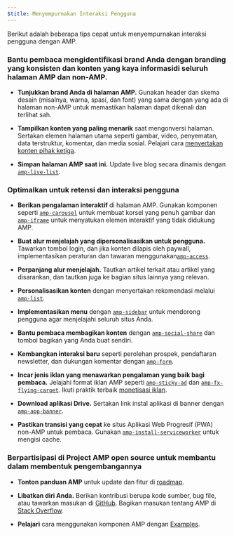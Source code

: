 ```yaml
---
$title: Menyempurnakan Interaksi Pengguna
---
```


Berikut adalah beberapa tips cepat untuk menyempurnakan interaksi pengguna dengan AMP.

### Bantu pembaca mengidentifikasi brand Anda dengan branding yang konsisten dan konten yang kaya informasidi seluruh halaman AMP dan non-AMP.

- **Tunjukkan brand Anda di halaman AMP.** Gunakan header dan skema desain (misalnya, warna, spasi, dan font)
yang sama dengan yang ada di halaman non-AMP untuk memastikan halaman dapat dikenali dan terlihat sah.

- **Tampilkan konten yang paling menarik** saat mengonversi halaman. Sertakan elemen halaman utama seperti
gambar, video, penyematan, data terstruktur, komentar, dan media sosial. Pelajari cara
[menyertakan konten pihak ketiga](../../../documentation/guides-and-tutorials/develop/media_iframes_3p/third_party_components.md).

- **Simpan halaman AMP saat ini.** Update live blog secara dinamis dengan [`amp-live-list`](../../../documentation/components/reference/amp-live-list.md).

### Optimalkan untuk retensi dan interaksi pengguna

- **Berikan pengalaman interaktif** di halaman AMP. Gunakan komponen seperti [`amp-carousel`](../../../documentation/components/reference/amp-carousel.md) untuk membuat korsel yang penuh gambar
dan [`amp-iframe`](../../../documentation/components/reference/amp-iframe.md) untuk menyatukan
elemen interaktif yang tidak didukung AMP.

- **Buat alur menjelajah yang dipersonalisasikan untuk pengguna.** Tawarkan tombol login, dan jika konten
dilapis oleh paywall, implementasikan peraturan dan tawaran menggunakan[`amp-access`](../../../documentation/components/reference/amp-access.md).

- **Perpanjang alur menjelajah.** Tautkan artikel terkait atau artikel yang disarankan, dan tautkan juga ke
bagian situs lainnya yang relevan.

- **Personalisasikan konten** dengan menyertakan rekomendasi melalui [`amp-list`](../../../documentation/components/reference/amp-list.md).

- **Implementasikan menu** dengan [`amp-sidebar`](../../../documentation/components/reference/amp-sidebar.md) untuk mendorong pengguna agar menjelajahi seluruh situs Anda.

- **Bantu pembaca membagikan konten** dengan [`amp-social-share`](../../../documentation/components/reference/amp-social-share.md) dan tombol bagikan yang Anda buat sendiri.

- **Kembangkan interaksi baru** seperti perolehan prospek, pendaftaran newsletter, dan dukungan komentar
dengan [`amp-form`](../../../documentation/components/reference/amp-form.md).

- **Incar jenis iklan yang menawarkan pengalaman yang baik bagi pembaca.** Jelajahi format iklan AMP seperti
[`amp-sticky-ad`](../../../documentation/components/reference/amp-sticky-ad.md) dan
[`amp-fx-flying-carpet`](../../../documentation/components/reference/amp-fx-flying-carpet.md).
Ikuti praktik terbaik [monetisasi iklan](../../../documentation/guides-and-tutorials/develop/monetization/index.md).

- **Download aplikasi Drive.** Sertakan link instal aplikasi di banner dengan [`amp-app-banner`](../../../documentation/components/reference/amp-app-banner.md).

- **Pastikan transisi yang cepat** ke situs Aplikasi Web Progresif (PWA) non-AMP untuk pembaca. Gunakan
[`amp-install-serviceworker`](../../../documentation/components/reference/amp-install-serviceworker.md) untuk mengisi cache.

### Berpartisipasi di Project AMP open source untuk membantu dalam membentuk pengembangannya

- **Tonton panduan AMP** untuk update dan fitur di [roadmap](../../../community/roadmap.html).

- **Libatkan diri Anda.**  Berikan kontribusi berupa kode sumber, bug file, atau tawarkan masukan di
[GitHub](https://github.com/ampproject/amphtml/blob/master/CONTRIBUTING.md). Bagikan masukan tentang AMP di
[Stack Overflow](https://stackoverflow.com/questions/tagged/amp-html).

- **Pelajari** cara menggunakan komponen AMP dengan [Examples](../../../documentation/examples/index.html).
